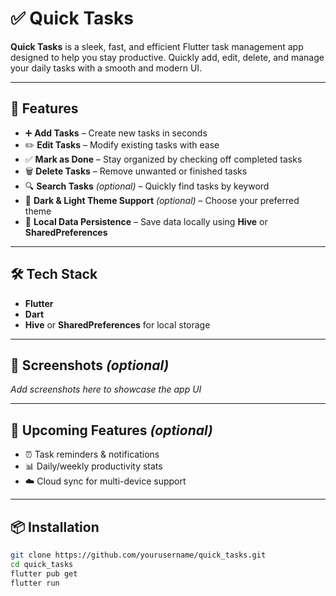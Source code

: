 # ✅ Quick Tasks

**Quick Tasks** is a sleek, fast, and efficient Flutter task management app designed to help you stay productive. Quickly add, edit, delete, and manage your daily tasks with a smooth and modern UI.

---

## 🚀 Features

- ➕ **Add Tasks** – Create new tasks in seconds  
- ✏️ **Edit Tasks** – Modify existing tasks with ease  
- ✅ **Mark as Done** – Stay organized by checking off completed tasks  
- 🗑 **Delete Tasks** – Remove unwanted or finished tasks  
- 🔍 **Search Tasks** *(optional)* – Quickly find tasks by keyword  
- 🌙 **Dark & Light Theme Support** *(optional)* – Choose your preferred theme  
- 💾 **Local Data Persistence** – Save data locally using **Hive** or **SharedPreferences**

---

## 🛠️ Tech Stack

- **Flutter**
- **Dart**
- **Hive** or **SharedPreferences** for local storage

---

## 📱 Screenshots *(optional)*

_Add screenshots here to showcase the app UI_

---

## 🚧 Upcoming Features *(optional)*

- ⏰ Task reminders & notifications  
- 📊 Daily/weekly productivity stats  
- ☁️ Cloud sync for multi-device support  

---

## 📦 Installation

```bash
git clone https://github.com/yourusername/quick_tasks.git
cd quick_tasks
flutter pub get
flutter run
